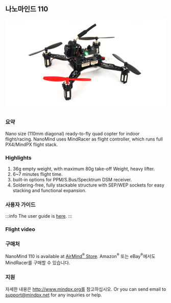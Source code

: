 ## 나노마인드 110

![nanomind 11](../../assets/hardware/hardware-nanomind110.png)

### 요약

Nano size (110mm diagonal) ready-to-fly quad copter for indoor flight/racing.
NanoMind uses MindRacer as flight controller, which runs full PX4/MindPX flight stack.

### Highlights

1. 36g empty weight, with maximum 80g take-off Weight, heavy lifter.
2. 6~7 minutes flight time.
3. built-in options for PPM/S.Bus/Specktrum DSM receiver.
4. Soldering-free, fully stackable structure with SEP/WEP sockets for easy stacking and functional expansion.

### 사용자 가이드

:::info
The user guide is [here](http://mindpx.net/assets/accessories/NanoMind_110_user_manual.pdf).
:::

### Flight video

<lite-youtube videoid="bLtKa--Buic" title="NanoMind with external compass flying EKF2 estimator"/>

### 구매처

NanoMind 110 is available at [AirMind<sup>&reg;</sup> Store](https://airmind.mindpx.net/node/92). Amazon<sup>&reg;</sup> 또는 eBay<sup>&reg;</sup>에서도 MindRacer를 구매할 수 있습니다.

### 지원

자세한 내용은 http://www.mindpx.org를 참고하십시오. Or you can send email to [support@mindpx.net](mailto:support@mindpx.net) for any inquiries or help.

